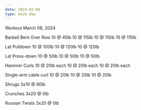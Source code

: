 ```yaml
---
date: 2024-03-08
type: back day
---
```

Workout March 08, 2024

Barbell Bent Over Row
10 @ 45lb
10 @ 115lb
10 @ 115lb
10 @ 115lb

Lat Pulldown
10 @ 100lb
10 @ 120lb
10 @ 120lb

Lat Press-down
10 @ 50lb
10 @ 50lb
10 @ 50lb

Hammer Curls
10 @ 20lb each
10 @ 20lb each
10 @ 20lb each

Single-arm cable curl
10 @ 20lb
10 @ 20lb
10 @ 20lb

Shrugs
3x10 @ 90lb

Crunches
3x20 @ 0lb

Russian Twists
3x20 @ 0lb